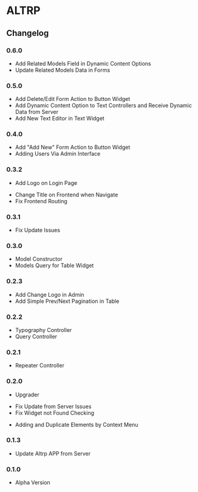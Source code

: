 # ALTRP


## Changelog


### 0.6.0
+ Add Related Models Field in Dynamic Content Options
+ Update Related Models Data in Forms

### 0.5.0
+ Add Delete/Edit Form Action to Button Widget
+ Add Dynamic Content Option to Text Controllers and Receive Dynamic Data from Server 
+ Add New Text Editor in Text Widget

### 0.4.0
+ Add "Add New" Form Action to Button Widget
+ Adding Users Via Admin Interface 

### 0.3.2
+ Add Logo on Login Page  
* Change Title on Frontend when Navigate
* Fix Frontend Routing 

### 0.3.1
* Fix Update Issues 

### 0.3.0
+ Model Constructor 
+ Models Query for Table Widget 

### 0.2.3
+ Add Change Logo in Admin
+ Add Simple Prev/Next Pagination in Table

### 0.2.2
+ Typography Controller
+ Query Controller

### 0.2.1
+ Repeater Controller

### 0.2.0
+ Upgrader
* Fix Update from Server Issues
* Fix Widget not Found Checking
+ Adding and Duplicate Elements by Context Menu

### 0.1.3
+ Update Altrp APP from Server 

### 0.1.0
* Alpha Version 